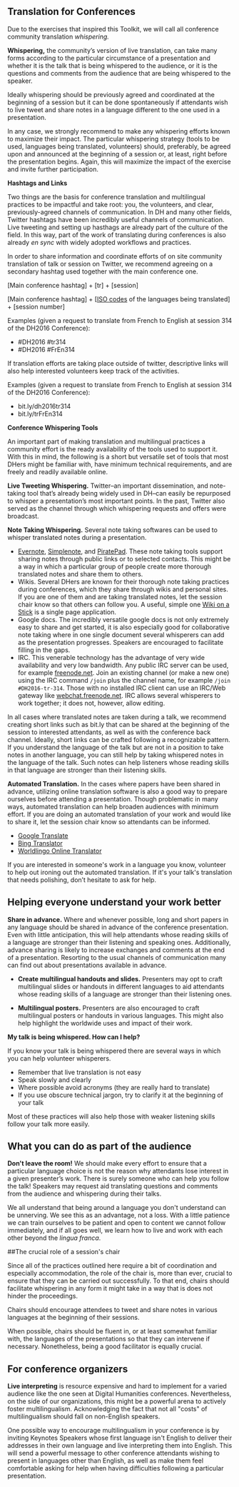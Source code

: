 ## Translation for Conferences


Due to the exercises that inspired this Toolkit, we will call all conference community translation *whispering.*

**Whispering,** the community’s version of live translation, can take many forms according to the particular circumstance of a presentation and whether it is the talk that is being whispered to the audience, or it is the questions and comments from the audience that are being whispered to the speaker.

Ideally whispering should be previously agreed and coordinated at the beginning of a session but it can be done spontaneously if attendants wish to live tweet and share notes in a language different to the one used in a presentation.

In any case, we strongly recommend to make any whispering efforts known to maximize their impact. The particular whispering strategy (tools to be used, languages being translated, volunteers) should, preferably, be agreed upon and announced at the beginning of a session or, at least, right before the presentation begins. Again, this will maximize the impact of the exercise and invite further participation.


**Hashtags and Links**


Two things are the basis for conference translation and multilingual practices to be impactful and take root: you, the volunteers, and clear, previously-agreed channels of communication. In DH and many other fields, Twitter hashtags have been incredibly useful channels of communication. Live tweeting and setting up hasthags are already part of the culture of the field. In this way, part of the work of translating during conferences is also already *en sync* with widely adopted workflows and practices.

In order to share information and coordinate efforts of on site community translation of talk or session on Twitter, we recommend agreeing on a secondary hashtag used together with the main conference one.

[Main conference hashtag] + [tr] + [session]

[Main conference hashtag] + [[ISO codes](http://www.loc.gov/standards/iso639-2/php/English_list.php) of the languages being translated] + [session number]

Examples (given a request to translate from French to English at session 314 of the DH2016 Conference):

- \#DH2016 #tr314
- \#DH2016 #FrEn314

If translation efforts are taking place outside of twitter, descriptive links will also help interested volunteers keep track of the activities.

Examples (given a request to translate from French to English at session 314 of the DH2016 Conference):

- bit.ly/dh2016tr314
- bit.ly/trFrEn314


**Conference Whispering Tools**

An important part of making translation and multilingual practices a community effort is the ready availability of the tools used to support it. With this in mind, the following is a short but versatile set of tools that most DHers might be familiar with, have minimum technical requirements, and are freely and readily available online.


**Live Tweeting Whispering.** Twitter–an important dissemination, and note-taking tool that’s already being widely used in DH–can easily be repurposed to whisper a presentation’s most important points. In the past, Twitter also served as the channel through which whispering requests and offers were broadcast.


**Note Taking Whispering.** Several note taking softwares can be used to whisper translated notes during a presentation.

- [Evernote](https://evernote.com/), [Simplenote](http://simplenote.com/), and [PiratePad](http://piratepad.net/front-page/). These note taking tools support sharing notes through public links or to selected contacts. This might be a way in which a particular group of people create more thorough translated notes and share them to others.
- Wikis. Several DHers are known for their thorough note taking practices during conferences, which they share through wikis and personal sites. If you are one of them and are taking translated notes, let the session chair know so that others can follow you. A useful, simple one [Wiki on a Stick](http://stickwiki.sourceforge.net/) is a single page application.
- Google docs. The incredibly versatile google docs is not only extremely easy to share and get started, it is also especially good for collaborative note taking where in one single document several whisperers can add as the presentation progresses. Speakers are encouraged to facilitate filling in the gaps.
- IRC.  This venerable technology has the advantage of very wide availability and very low bandwidth.  Any public IRC server can be used, for example [freenode.net](http://freenode.net).  Join an existing channel (or make a new one) using the IRC command `/join` plus the channel name, for example `/join #DH2016-tr-314`.  Those with no installed IRC client can use an IRC/Web gateway like [webchat.freenode.net](http://webchat.freenode.net/).  IRC allows several whisperers to work together; it does not, however, allow editing.

In all cases where translated notes are taken during a talk, we recommend creating short links such as bit.ly that can be shared at the beginning of the session to interested attendants, as well as with the conference back channel.
Ideally, short links can be crafted following a recognizable pattern.
If you understand the language of the talk but are not in a position to take notes in another language, you can still help by taking whispered notes in the language of the talk.  Such notes can help listeners whose reading skills in that language are stronger than their listening skills.


**Automated Translation.** In the cases where papers have been shared in advance, utilizing online translation software is also a good way to prepare ourselves before attending a presentation. Though problematic in many ways, automated translation can help broaden audiences with minimum effort. If you are doing an automated translation of your work and would like to share it, let the session chair know so attendants can be informed.

- [Google Translate](https://translate.google.com/)
- [Bing Translator](https://www.bing.com/translator/)
- [Worldlingo Online Translator](http://www.worldlingo.com/en_us/products_services/worldlingo_translator.html)

If you are interested in someone's work in a language you know, volunteer to help out ironing out the automated translation. If it's your talk's translation that needs polishing, don’t hesitate to ask for help.


## Helping everyone understand your work better


**Share in advance.** Where and whenever possible, long and short papers in any language should be shared in advance of the conference presentation. Even with little anticipation, this will help attendants whose reading skills of a language are stronger than their listening and speaking ones. Additionally, advance sharing is likely to increase exchanges and comments at the end of a presentation. Resorting to the usual channels of communication many can find out about presentations available in advance.


- **Create multilingual handouts and slides.** Presenters may opt to craft multilingual slides or handouts in different languages to aid attendants whose reading skills of a language are stronger than their listening ones.


- **Multilingual posters.** Presenters are also encouraged to craft multilingual posters or handouts in various languages. This might also help highlight the worldwide uses and impact of their work.


**My talk is being whispered. How can I help?**

If you know your talk is being whispered there are several ways in which you can help volunteer whisperers.

- Remember that live translation is not easy
- Speak slowly and clearly
- Where possible avoid acronyms (they are really hard to translate)
- If you use obscure technical jargon, try to clarify it at the beginning of your talk

Most of these practices will also help those with weaker listening skills follow your talk more easily.


## What you can do as part of the audience

**Don't leave the room!** We should make every effort to ensure that a particular language choice is not the reason why attendants lose interest in a given presenter’s work. There is surely someone who can help you follow the talk! Speakers may request aid translating questions and comments from the audience and whispering during their talks.

We all understand that being around a language you don't understand can be unnerving. We see this as an advantage, not a loss. With a little patience we can train ourselves to be patient and open to content we cannot follow immediately, and if all goes well, we learn how to live and work with each other beyond the *lingua franca*.


##The crucial role of a session's chair

Since all of the practices outlined here require a bit of coordination and especially accommodation, the role of the chair is, more than ever, crucial to ensure that they can be carried out successfully. To that end, chairs should facilitate whispering in any form it might take in a way that is does not hinder the proceedings. 

Chairs should encourage attendees to tweet and share notes in various languages at the beginning of their sessions.

When possible, chairs should be fluent in, or at least somewhat familiar with, the languages of the presentations so that they can intervene if necessary. Nonetheless, being a good facilitator is equally crucial.


## For conference organizers

**Live interpreting** is resource expensive and hard to implement for a varied audience like the one seen at Digital Humanities conferences. Nevertheless, on the side of our organizations, this might be a powerful arena to actively foster multilingualism. Acknowledging the fact that not all "costs" of multilingualism should fall on non-English speakers.

One possible way to encourage multilingualism in your conference is by inviting Keynotes Speakers whose first language isn't English to deliver their addresses in their own language and live interpreting them into English. This will send a powerful message to other conference attendants wishing to present in languages other than English, as well as make them feel comfortable asking for help when having difficulties following a particular presentation.
